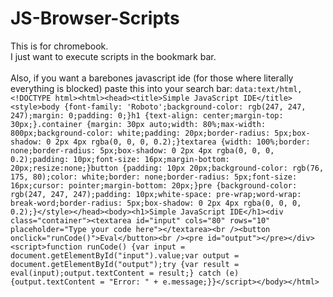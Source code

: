 # JS-Browser-Scripts

This is for chromebook.<br>
I just want to execute scripts in the bookmark bar.<br>
<br>
Also, if you want a barebones javascript ide (for those where literally everything is blocked) paste this into your search bar: `data:text/html,<!DOCTYPE html><html><head><title>Simple JavaScript IDE</title><style>body {font-family: 'Roboto';background-color: rgb(247, 247, 247);margin: 0;padding: 0;}h1 {text-align: center;margin-top: 30px;}.container {margin: 30px auto;width: 80%;max-width: 800px;background-color: white;padding: 20px;border-radius: 5px;box-shadow: 0 2px 4px rgba(0, 0, 0, 0.2);}textarea {width: 100%;border: none;border-radius: 5px;box-shadow: 0 2px 4px rgba(0, 0, 0, 0.2);padding: 10px;font-size: 16px;margin-bottom: 20px;resize:none;}button {padding: 10px 20px;background-color: rgb(76, 175, 80);color: white;border: none;border-radius: 5px;font-size: 16px;cursor: pointer;margin-bottom: 20px;}pre {background-color: rgb(247, 247, 247);padding: 10px;white-space: pre-wrap;word-wrap: break-word;border-radius: 5px;box-shadow: 0 2px 4px rgba(0, 0, 0, 0.2);}</style></head><body><h1>Simple JavaScript IDE</h1><div class="container"><textarea id="input" cols="80" rows="10" placeholder="Type your code here"></textarea><br /><button onclick="runCode()">Eval</button><br /><pre id="output"></pre></div><script>function runCode() {var input = document.getElementById("input").value;var output = document.getElementById("output");try {var result = eval(input);output.textContent = result;} catch (e) {output.textContent = "Error: " + e.message;}}</script></body></html>`
